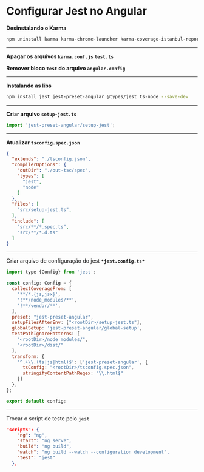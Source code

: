 # Configurar Jest no Angular

**Desinstalando o Karma**

```bash
npm uninstall karma karma-chrome-launcher karma-coverage-istanbul-reporter karma-jasmine karma-jasmine-html-reporter karma-coverage jasmine-core
```

---

**Apagar os arquivos `karma.conf.js` `test.ts`**

**Remover bloco `test` do arquivo `angular.config`**

---

**Instalando as libs**

```bash
npm install jest jest-preset-angular @types/jest ts-node --save-dev
```

---

**Criar arquivo `setup-jest.ts`**

```jsx
import 'jest-preset-angular/setup-jest';
```

---

**Atualizar `tsconfig.spec.json`**

```json
{
  "extends": "./tsconfig.json",
  "compilerOptions": {
    "outDir": "./out-tsc/spec",
    "types": [
      "jest",
      "node"
    ]
  },
  "files": [
    "src/setup-jest.ts",
  ],
  "include": [
    "src/**/*.spec.ts",
    "src/**/*.d.ts"
  ]
}
```

---

Criar arquivo de configuração do jest **`*jest.config.ts*`**

```jsx
import type {Config} from 'jest';

const config: Config = {
  collectCoverageFrom: [
    '**/*.{js,jsx}',
    '!**/node_modules/**',
    '!**/vendor/**',
  ],
  preset: "jest-preset-angular",
  setupFilesAfterEnv: ["<rootDir>/setup-jest.ts"],
  globalSetup: 'jest-preset-angular/global-setup',
  testPathIgnorePatterns: [
    "<rootDir>/node_modules/",
    "<rootDir>/dist/"
  ],
  transform: {
    '^.+\\.(ts|js|html)$': ['jest-preset-angular', {
      tsConfig: "<rootDir>/tsconfig.spec.json",
      stringifyContentPathRegex: "\\.html$"
    }]
  },
};

export default config;
```

---

Trocar o script de teste pelo `jest`

```json
"scripts": {
    "ng": "ng",
    "start": "ng serve",
    "build": "ng build",
    "watch": "ng build --watch --configuration development",
    "test": "jest"
  },
```
